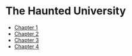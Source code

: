 # The Haunted University

- [Chapter 1](chapter1.md)
- [Chapter 2](chapter2.md)
- [Chapter 3](chapter3.md)
- [Chapter 4](chapter4.md)
